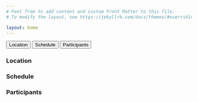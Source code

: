 ```yaml
---
# Feel free to add content and custom Front Matter to this file.
# To modify the layout, see https://jekyllrb.com/docs/themes/#overriding-theme-defaults

layout: home
---
```

<head>
<link rel="stylesheet" href="css/tabs.css">
<script src="js/tabs.js"></script>
</head>

<!-- Tab links -->
<div class="tab">
  <button class="tablinks" onclick="openTab(event, 'location')">Location</button>
  <button class="tablinks" onclick="openTab(event, 'schedule')">Schedule</button>
  <button class="tablinks" onclick="openTab(event, 'participants')">Participants</button>
</div>

<!-- Tab content -->
<div id="location" class="tabcontent">
  <h3>Location</h3>
  <p></p>
</div>

<div id="schedule" class="tabcontent">
  <h3>Schedule</h3>
  <p></p>
</div>

<div id="participants" class="tabcontent">
  <h3>Participants</h3>
  <p></p>
</div>
